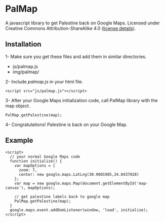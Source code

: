 PalMap
=========

A javascript library to get Palestine back on Google Maps. Licensed under Creative Commons Attribution-ShareAlike 4.0 ([license details]).

Installation
--------------
1- Make sure you get these files and add them in similar directories.
* js/palmap.js
* img/palmap/

2- Include *palmap.js* in your html file.
```
<script src="js/palmap.js"></script>
```

3- After your Google Maps initialization code, call PalMap library with the map object.
```
PalMap.getPalestine(map);
```

4- Congratulations! Palestine is back on your Google Map.

Example
----------
```
<script>
  // your normal Google Maps code
  function initialize() {
    var mapOptions = {
      zoom: 7,
      center: new google.maps.LatLng(30.9001985,34.8437028)
    };
    var map = new google.maps.Map(document.getElementById('map-canvas'), mapOptions);
    
    // get palestine labels back to google map
    PalMap.getPalestine(map);
  }
  google.maps.event.addDomListener(window, 'load', initialize);
</script>
```

[license details]: http://creativecommons.org/licenses/by-sa/4.0/